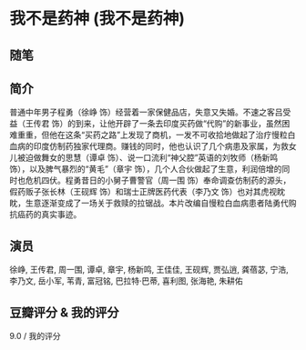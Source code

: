# 我不是药神 (我不是药神)

## 随笔

## 简介

普通中年男子程勇（徐峥 饰）经营着一家保健品店，失意又失婚。不速之客吕受益（王传君 饰）的到来，让他开辟了一条去印度买药做“代购”的新事业，虽然困难重重，但他在这条“买药之路”上发现了商机，一发不可收拾地做起了治疗慢粒白血病的印度仿制药独家代理商。赚钱的同时，他也认识了几个病患及家属，为救女儿被迫做舞女的思慧（谭卓 饰）、说一口流利“神父腔”英语的刘牧师（杨新鸣 饰），以及脾气暴烈的“黄毛”（章宇 饰），几个人合伙做起了生意，利润倍增的同时也危机四伏。程勇昔日的小舅子曹警官（周一围 饰）奉命调查仿制药的源头，假药贩子张长林（王砚辉 饰）和瑞士正牌医药代表（李乃文 饰）也对其虎视眈眈，生意逐渐变成了一场关于救赎的拉锯战。本片改编自慢粒白血病患者陆勇代购抗癌药的真实事迹。

## 演员

徐峥, 王传君, 周一围, 谭卓, 章宇, 杨新鸣, 王佳佳, 王砚辉, 贾弘逍, 龚蓓苾, 宁浩, 李乃文, 岳小军, 苇青, 富冠铭, 巴拉特·巴蒂, 喜利图, 张海艳, 朱耕佑

## 豆瓣评分 & 我的评分

9.0 / 我的评分
